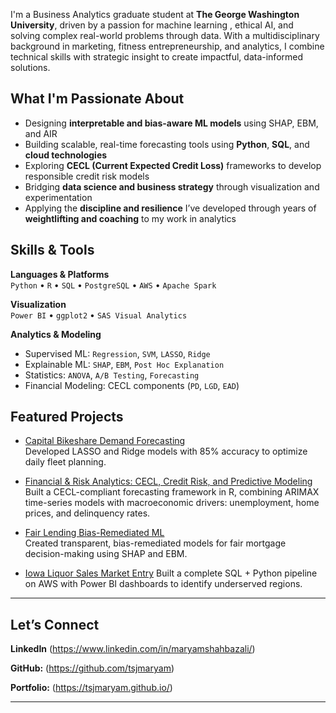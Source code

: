 
I'm a Business Analytics graduate student at **The George Washington University**, driven by a passion for  machine learning , ethical AI, and solving complex real-world problems through data. With a multidisciplinary background in marketing, fitness entrepreneurship, and analytics, I combine technical skills with strategic insight to create impactful, data-informed solutions.

##  What I'm Passionate About
- Designing **interpretable and bias-aware ML models** using SHAP, EBM, and AIR  
- Building scalable, real-time forecasting tools using **Python**, **SQL**, and **cloud technologies**  
- Exploring **CECL (Current Expected Credit Loss)** frameworks to develop responsible credit risk models  
- Bridging **data science and business strategy** through visualization and experimentation  
- Applying the **discipline and resilience** I’ve developed through years of **weightlifting and coaching** to my work in analytics

##  Skills & Tools

**Languages & Platforms**  
`Python` • `R` • `SQL` • `PostgreSQL` • `AWS` • `Apache Spark`

**Visualization**  
`Power BI` • `ggplot2` • `SAS Visual Analytics`

**Analytics & Modeling**  
- Supervised ML: `Regression`, `SVM`, `LASSO`, `Ridge`  
- Explainable ML: `SHAP`, `EBM`, `Post Hoc Explanation`  
- Statistics: `ANOVA`, `A/B Testing`, `Forecasting`  
- Financial Modeling: CECL components (`PD`, `LGD`, `EAD`)

## Featured Projects
- [Capital Bikeshare Demand Forecasting](https://github.com/tsjmaryam/Capital-Bikeshare-Demand-Forecasting)  
  Developed LASSO and Ridge models with 85% accuracy to optimize daily fleet planning.

- [Financial & Risk Analytics: CECL, Credit Risk, and Predictive Modeling](https://github.com/tsjmaryam/CECL_Federal-Reserve-Bank-of-St.-Louis-)
  Built a CECL-compliant forecasting framework in R, combining ARIMAX time-series models with macroeconomic drivers: unemployment, home prices, and delinquency rates.

- [Fair Lending Bias-Remediated ML](https://github.com/tsjmaryam/RML--Group-6)  
  Created transparent, bias-remediated models for fair mortgage decision-making using SHAP and EBM.
  
- [Iowa Liquor Sales Market Entry](https://github.com/tsjmaryam/Iowa-Liquor-Sales-Analysis-for-Market-Entry) 
  Built a complete SQL + Python pipeline on AWS with Power BI dashboards to identify underserved regions.

---

## Let’s Connect  

**LinkedIn** (https://www.linkedin.com/in/maryamshahbazali/)

**GitHub:** (https://github.com/tsjmaryam)  

**Portfolio:** (https://tsjmaryam.github.io/)


---


